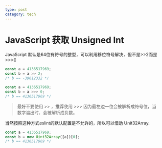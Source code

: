 ```yaml
---
type: post
category: tech
---
```

# JavaScript 获取 Unsigned Int

JavaScript 默认是64位有符号的整型，可以利用移位符号解决，但不是>>2而是>>>0

```javascript
const a = 4136517969;
const b = a >> 2;
/* b == -39612332 */
```

```javascript
const a = 4136517969;
const b = a >>> 0;
/* b == 4136517969 */
```

>最好不要使用 >> ，推荐使用 >>> 因为最左边一位会被解析成符号位，当数字溢出时，会被解析成负数。

当然按照这种方式eslint的默认配置是不允许的，所以可以借助 Unit32Array.

```javascript
const a = 4136517969;
const b = new Uint32Array([a])[0];
/* b == 4136517969 */
```